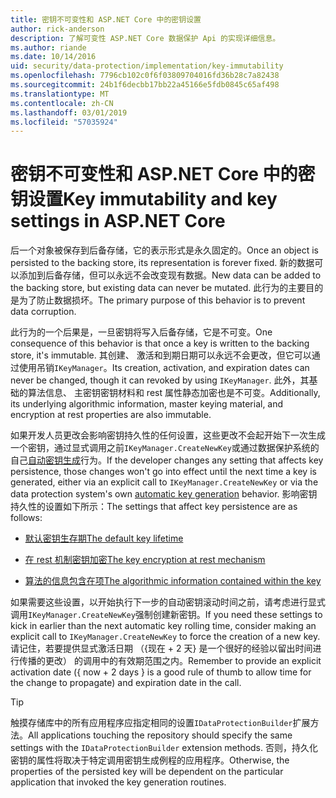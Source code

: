 ```yaml
---
title: 密钥不可变性和 ASP.NET Core 中的密钥设置
author: rick-anderson
description: 了解可变性 ASP.NET Core 数据保护 Api 的实现详细信息。
ms.author: riande
ms.date: 10/14/2016
uid: security/data-protection/implementation/key-immutability
ms.openlocfilehash: 7796cb102c0f6f03809704016fd36b28c7a82438
ms.sourcegitcommit: 24b1f6decbb17bb22a45166e5fdb0845c65af498
ms.translationtype: MT
ms.contentlocale: zh-CN
ms.lasthandoff: 03/01/2019
ms.locfileid: "57035924"
---
```

# <a name="key-immutability-and-key-settings-in-aspnet-core"></a><span data-ttu-id="723ef-103">密钥不可变性和 ASP.NET Core 中的密钥设置</span><span class="sxs-lookup"><span data-stu-id="723ef-103">Key immutability and key settings in ASP.NET Core</span></span>

<span data-ttu-id="723ef-104">后一个对象被保存到后备存储，它的表示形式是永久固定的。</span><span class="sxs-lookup"><span data-stu-id="723ef-104">Once an object is persisted to the backing store, its representation is forever fixed.</span></span> <span data-ttu-id="723ef-105">新的数据可以添加到后备存储，但可以永远不会改变现有数据。</span><span class="sxs-lookup"><span data-stu-id="723ef-105">New data can be added to the backing store, but existing data can never be mutated.</span></span> <span data-ttu-id="723ef-106">此行为的主要目的是为了防止数据损坏。</span><span class="sxs-lookup"><span data-stu-id="723ef-106">The primary purpose of this behavior is to prevent data corruption.</span></span>

<span data-ttu-id="723ef-107">此行为的一个后果是，一旦密钥将写入后备存储，它是不可变。</span><span class="sxs-lookup"><span data-stu-id="723ef-107">One consequence of this behavior is that once a key is written to the backing store, it's immutable.</span></span> <span data-ttu-id="723ef-108">其创建、 激活和到期日期可以永远不会更改，但它可以通过使用吊销`IKeyManager`。</span><span class="sxs-lookup"><span data-stu-id="723ef-108">Its creation, activation, and expiration dates can never be changed, though it can revoked by using `IKeyManager`.</span></span> <span data-ttu-id="723ef-109">此外，其基础的算法信息、 主密钥密钥材料和 rest 属性静态加密也是不可变。</span><span class="sxs-lookup"><span data-stu-id="723ef-109">Additionally, its underlying algorithmic information, master keying material, and encryption at rest properties are also immutable.</span></span>

<span data-ttu-id="723ef-110">如果开发人员更改会影响密钥持久性的任何设置，这些更改不会起开始下一次生成一个密钥，通过显式调用之前`IKeyManager.CreateNewKey`或通过数据保护系统的自己[自动密钥生成](xref:security/data-protection/implementation/key-management#data-protection-implementation-key-management)行为。</span><span class="sxs-lookup"><span data-stu-id="723ef-110">If the developer changes any setting that affects key persistence, those changes won't go into effect until the next time a key is generated, either via an explicit call to `IKeyManager.CreateNewKey` or via the data protection system's own [automatic key generation](xref:security/data-protection/implementation/key-management#data-protection-implementation-key-management) behavior.</span></span> <span data-ttu-id="723ef-111">影响密钥持久性的设置如下所示：</span><span class="sxs-lookup"><span data-stu-id="723ef-111">The settings that affect key persistence are as follows:</span></span>

* [<span data-ttu-id="723ef-112">默认密钥生存期</span><span class="sxs-lookup"><span data-stu-id="723ef-112">The default key lifetime</span></span>](xref:security/data-protection/implementation/key-management#data-protection-implementation-key-management)

* [<span data-ttu-id="723ef-113">在 rest 机制密钥加密</span><span class="sxs-lookup"><span data-stu-id="723ef-113">The key encryption at rest mechanism</span></span>](xref:security/data-protection/implementation/key-encryption-at-rest)

* [<span data-ttu-id="723ef-114">算法的信息包含在项</span><span class="sxs-lookup"><span data-stu-id="723ef-114">The algorithmic information contained within the key</span></span>](xref:security/data-protection/configuration/overview#changing-algorithms-with-usecryptographicalgorithms)

<span data-ttu-id="723ef-115">如果需要这些设置，以开始执行下一步的自动密钥滚动时间之前，请考虑进行显式调用`IKeyManager.CreateNewKey`强制创建新密钥。</span><span class="sxs-lookup"><span data-stu-id="723ef-115">If you need these settings to kick in earlier than the next automatic key rolling time, consider making an explicit call to `IKeyManager.CreateNewKey` to force the creation of a new key.</span></span> <span data-ttu-id="723ef-116">请记住，若要提供显式激活日期 （{现在 + 2 天} 是一个很好的经验以留出时间进行传播的更改） 的调用中的有效期范围之内。</span><span class="sxs-lookup"><span data-stu-id="723ef-116">Remember to provide an explicit activation date ({ now + 2 days } is a good rule of thumb to allow time for the change to propagate) and expiration date in the call.</span></span>

>[!TIP]
> <span data-ttu-id="723ef-117">触摸存储库中的所有应用程序应指定相同的设置`IDataProtectionBuilder`扩展方法。</span><span class="sxs-lookup"><span data-stu-id="723ef-117">All applications touching the repository should specify the same settings with the `IDataProtectionBuilder` extension methods.</span></span> <span data-ttu-id="723ef-118">否则，持久化密钥的属性将取决于特定调用密钥生成例程的应用程序。</span><span class="sxs-lookup"><span data-stu-id="723ef-118">Otherwise, the properties of the persisted key will be dependent on the particular application that invoked the key generation routines.</span></span>
